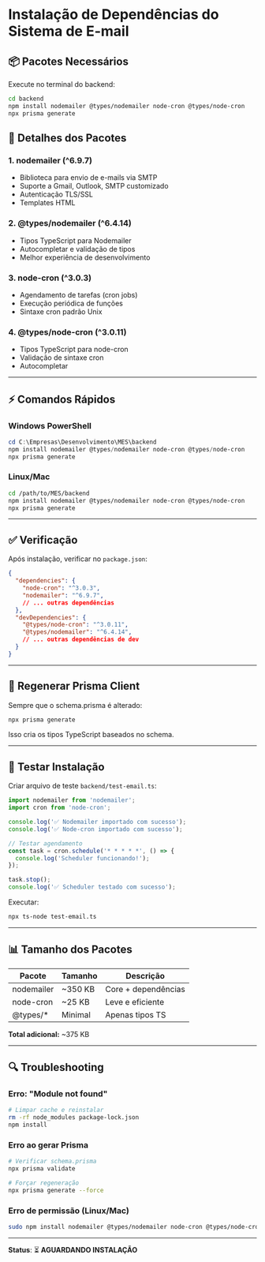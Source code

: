# Instalação de Dependências do Sistema de E-mail

## 📦 Pacotes Necessários

Execute no terminal do backend:

```bash
cd backend
npm install nodemailer @types/nodemailer node-cron @types/node-cron
npx prisma generate
```

## 📝 Detalhes dos Pacotes

### 1. **nodemailer** (^6.9.7)
- Biblioteca para envio de e-mails via SMTP
- Suporte a Gmail, Outlook, SMTP customizado
- Autenticação TLS/SSL
- Templates HTML

### 2. **@types/nodemailer** (^6.4.14)
- Tipos TypeScript para Nodemailer
- Autocompletar e validação de tipos
- Melhor experiência de desenvolvimento

### 3. **node-cron** (^3.0.3)
- Agendamento de tarefas (cron jobs)
- Execução periódica de funções
- Sintaxe cron padrão Unix

### 4. **@types/node-cron** (^3.0.11)
- Tipos TypeScript para node-cron
- Validação de sintaxe cron
- Autocompletar

---

## ⚡ Comandos Rápidos

### Windows PowerShell
```powershell
cd C:\Empresas\Desenvolvimento\MES\backend
npm install nodemailer @types/nodemailer node-cron @types/node-cron
npx prisma generate
```

### Linux/Mac
```bash
cd /path/to/MES/backend
npm install nodemailer @types/nodemailer node-cron @types/node-cron
npx prisma generate
```

---

## ✅ Verificação

Após instalação, verificar no `package.json`:

```json
{
  "dependencies": {
    "node-cron": "^3.0.3",
    "nodemailer": "^6.9.7",
    // ... outras dependências
  },
  "devDependencies": {
    "@types/node-cron": "^3.0.11",
    "@types/nodemailer": "^6.4.14",
    // ... outras dependências de dev
  }
}
```

---

## 🔄 Regenerar Prisma Client

Sempre que o schema.prisma é alterado:

```bash
npx prisma generate
```

Isso cria os tipos TypeScript baseados no schema.

---

## 🧪 Testar Instalação

Criar arquivo de teste `backend/test-email.ts`:

```typescript
import nodemailer from 'nodemailer';
import cron from 'node-cron';

console.log('✅ Nodemailer importado com sucesso');
console.log('✅ Node-cron importado com sucesso');

// Testar agendamento
const task = cron.schedule('* * * * *', () => {
  console.log('Scheduler funcionando!');
});

task.stop();
console.log('✅ Scheduler testado com sucesso');
```

Executar:
```bash
npx ts-node test-email.ts
```

---

## 📊 Tamanho dos Pacotes

| Pacote | Tamanho | Descrição |
|--------|---------|-----------|
| nodemailer | ~350 KB | Core + dependências |
| node-cron | ~25 KB | Leve e eficiente |
| @types/* | Minimal | Apenas tipos TS |

**Total adicional:** ~375 KB

---

## 🔍 Troubleshooting

### Erro: "Module not found"
```bash
# Limpar cache e reinstalar
rm -rf node_modules package-lock.json
npm install
```

### Erro ao gerar Prisma
```bash
# Verificar schema.prisma
npx prisma validate

# Forçar regeneração
npx prisma generate --force
```

### Erro de permissão (Linux/Mac)
```bash
sudo npm install nodemailer @types/nodemailer node-cron @types/node-cron
```

---

**Status**: ⏳ **AGUARDANDO INSTALAÇÃO**

